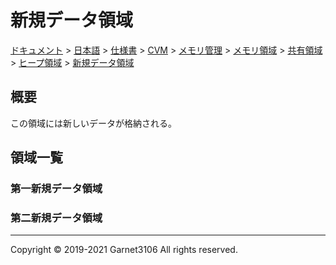 # 新規データ領域

[ドキュメント](../../../../../../../../index.md) > [日本語](../../../../../../../index.md) > [仕様書](../../../../../../index.md) > [CVM](../../../../../index.md) > [メモリ管理](../../../../index.md) > [メモリ領域](../../../index.md) > [共有領域](../../index.md) > [ヒープ領域](../index.md) > [新規データ領域](./index.md)

## 概要

この領域には新しいデータが格納される。

## 領域一覧

### 第一新規データ領域

### 第二新規データ領域

---

Copyright © 2019-2021 Garnet3106 All rights reserved.
